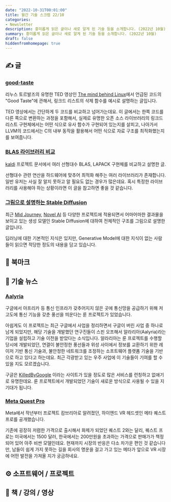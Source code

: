 ```yaml
---
date: "2022-10-31T00:01:00"
title: 월간 기술 스크랩 22/10
categories:
- Newsletter
description: 흥미롭게 읽은 글이나 새로 알게 된 기술 등을 소개합니다. (2022년 10월)
summary: 흥미롭게 읽은 글이나 새로 알게 된 기술 등을 소개합니다. (2022년 10월)
draft: false
hiddenfromhomepage: true
---
```


## ✍️ 글

### [good-taste](https://felipec.github.io/good-taste/parts/1.html)

리누스 토르발즈의 유명한 TED 영상인 [The mind behind Linux](https://www.youtube.com/watch?v=o8NPllzkFhE&t=858s)에서
언급된 코드의 "Good Taste"에 관해서,
링크드 리스트의 삭제 함수를 예시로 설명하는 글입니다.

TED 영상에서는 간단하게 두 코드를 비교하고 넘어가는데요.
이 글에서는 한쪽 코드를 다른 쪽으로 변환하는 과정을 포함해서,
실제로 유명한 오픈 소스 라이브러리의 링크드 리스트 구현체에서는 어떤 식으로 유사 함수가 구현되어 있는지를 살피고,
나아가서 LLVM의 코드에서는 C의 내부 동작을 활용해서 어떤 식으로 자료 구조를 최적화했는지를 보여줍니다.

### [BLAS 라이브러리 비교](https://kaldi-asr.org/doc/matrixwrap.html)

[kaldi](https://github.com/kaldi-asr/kaldi) 프로젝트 문서에서
여러 선형대수 BLAS, LAPACK 구현체를 비교하고 설명한 글.

선형대수 관련 연산을 하드웨어에 맞추어 최적화 해주는 여러 라이브러리가 존재합니다.
일반 유저는 사실 잘 알지 못하고 알 필요도 없는 경우가 많은데요.
혹시 특정한 라이브러리를 사용해야 하는 상황이라면 이 글을 참고하면 좋을 것 같습니다.

### [그림으로 설명하는 Stable Diffusion](https://jalammar.github.io/illustrated-stable-diffusion/)

최근 [Mid Journey](http://midjourney.ai/), [Novel AI](https://novelai.net/) 등
다양한 프로젝트에 적용되면서 어마어마한 결과물을 보이고 있는 생성 모델인 Stable Diffusion에 대하여
전체적인 구조를 그림으로 설명한 글입니다.

딥러닝에 대한 기본적인 지식은 있지만, Generative Model에 대한 지식이 없는 사람들이
읽으면 적당한 정도의 내용을 담고 있습니다.


## 📌 북마크


## 📰 기술 뉴스

### [Aalyria](https://www.tech42.co.kr/%ea%b5%ac%ea%b8%80-%eb%a3%ac-%ed%94%84%eb%a1%9c%ec%a0%9d%ed%8a%b8-%ec%9a%b0%ec%a3%bc-%ec%9d%b8%ed%84%b0%eb%84%b7%ec%9c%bc%eb%a1%9c-%ec%82%b4%ec%95%84%eb%82%98%eb%8b%a4-%e7%be%8e-%ec%9a%b0/)

구글에서 아프리카 등 통신 인프라가 갖추어지지 않은 곳에 통신망을 공급하기 위해
저고도에 통신 기능을 갖춘 풍선을 띄운다는 룬 프로젝트가 있었습니다.

아쉽게도 이 프로젝트는 최근 구글에서 사업을 정리하면서 구글이 버린 사업 중 하나로 남게 되었지만,
해당 기술을 개발했던 연구진들이 스핀 오프해서 알라리아(Aalyria)라는
기업을 설립하고 기술 이전을 받았다는 소식입니다.
알라리아는 룬 프로젝트를 수행할 당시에 개발되었던,
연결이 불안정한 풍선들과 위성 사이에서 정보를 교환하기 위한
레이저 기반 통신 기술과, 불안정한 네트워크를 조정하는 소프트웨어 플랫폼 기술을
기반으로 하고 있다고 하는데요.
최근 각광받고 있는 우주 사업에 이 기술들이 기여를 할 수 있을 지도 모르겠습니다.

구글은 [KilledByGoogle](https://killedbygoogle.com/) 이라는 사이트가 있을 정도로
많은 서비스를 런칭하고 없애기로 유명한데요.
룬 프로젝트에서 개발되었던 기술이 새로운 방식으로 사용될 수 있을 지 기대가 됩니다.

### [Meta Quest Pro](https://www.oculus.com/blog/meta-quest-pro-price-release-date/)

Meta에서 작년부터 프로젝트 캄브리아로 알려졌던, 하이엔드 VR 헤드셋인 메타 퀘스트 프로를 공개했습니다.

기존에 굉장히 저렴한 가격으로 출시해서 화제가 되었던 퀘스트 2와는 달리,
퀘스트 프로는 미국에서는 1500 달러, 한국에서는 200만원을 초과하는 가격으로
판매가가 책정되어 있어 아주 비싼 모델인데요.
현재까지 시장의 반응은 다소 차가운 편인 것 같습니다만,
남들이 쉽게 가지 못하는 길을 회사의 명운을 걸고 가고 있는
메타가 앞으로 VR 시장에 어떤 발전을 가져올 지가 궁금하네요.


## ⚙️ 소프트웨어 / 프로젝트

## 📙 책 / 강의 / 영상

